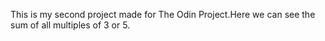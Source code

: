 This is my second project made for The Odin Project.Here we can see the sum of all multiples of 3 or 5.